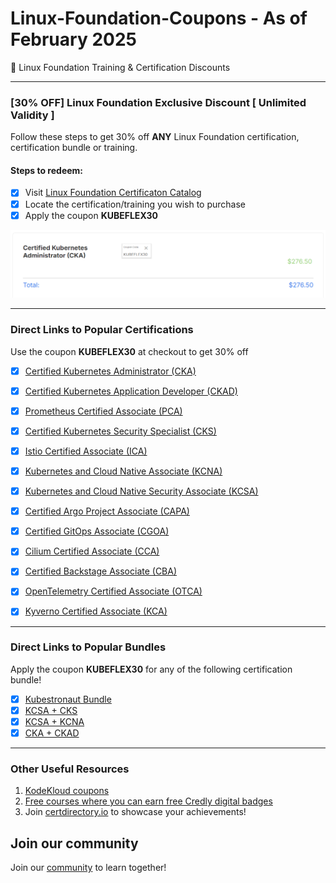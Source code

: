 # Linux-Foundation-Coupons - As of February 2025
🎉 Linux Foundation Training & Certification Discounts

---
### [30% OFF] Linux Foundation Exclusive Discount [ Unlimited Validity ]

Follow these steps to get 30% off **ANY** Linux Foundation certification, certification bundle or training.

#### Steps to redeem:
- [x] Visit [Linux Foundation Certificaton Catalog](https://lf.kubeflex.io)
- [x] Locate the certification/training you wish to purchase
- [x] Apply the coupon **KUBEFLEX30**

![Alt text](images/with-coupon-v2.png?raw=true "KUBEFLEX30 Coupon")

---
### Direct Links to Popular Certifications

Use the coupon **KUBEFLEX30** at checkout to get 30% off

- [x] [Certified Kubernetes Administrator (CKA)](https://cka.kubeflex.io)

- [x] [Certified Kubernetes Application Developer (CKAD)](https://ckad.kubeflex.io)

- [x] [Prometheus Certified Associate (PCA)](https://pca.kubeflex.io)

- [x] [Certified Kubernetes Security Specialist (CKS)](https://cks.kubeflex.io)

- [x] [Istio Certified Associate (ICA)](https://ica.kubeflex.io)

- [x] [Kubernetes and Cloud Native Associate (KCNA)](https://kcna.kubeflex.io)

- [x] [Kubernetes and Cloud Native Security Associate (KCSA)](https://kcsa.kubeflex.io)

- [x] [Certified Argo Project Associate (CAPA)](https://capa.kubeflex.io)

- [x] [Certified GitOps Associate (CGOA)](https://cgoa.kubeflex.io)

- [x] [Cilium Certified Associate (CCA)](https://cca.kubeflex.io)

- [x] [Certified Backstage Associate (CBA)](https://cba.kubeflex.io)

- [x] [OpenTelemetry Certified Associate (OTCA)](https://otca.kubeflex.io)
      
- [x] [Kyverno Certified Associate (KCA)](https://kca.kubeflex.io)

---
### Direct Links to Popular Bundles

Apply the coupon **KUBEFLEX30** for any of the following certification bundle!
- [x] [Kubestronaut Bundle](https://k5x.kubeflex.io)
- [x] [KCSA + CKS](https://ksec.kubeflex.io)
- [x] [KCSA + KCNA](https://kcxa.kubeflex.io)
- [x] [CKA + CKAD](https://ckax.kubeflex.io)

---
### Other Useful Resources

1. [KodeKloud coupons](https://github.com/CloudNativeStudyGroup/KodeKloud-Coupons)
2. [Free courses where you can earn free Credly digital badges](https://github.com/CloudNativeStudyGroup/Free-Credly-Badges)
3. Join [certdirectory.io](https://certdirectory.io) to showcase your achievements! 


## Join our community

Join our [community](https://www.linkedin.com/groups/13092099/) to learn together!
